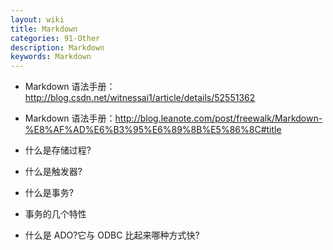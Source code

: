 ```yaml
---
layout: wiki
title: Markdown
categories: 91-Other
description: Markdown
keywords: Markdown
---
```



* Markdown 语法手册：<http://blog.csdn.net/witnessai1/article/details/52551362>



* Markdown 语法手册：<http://blog.leanote.com/post/freewalk/Markdown-%E8%AF%AD%E6%B3%95%E6%89%8B%E5%86%8C#title>



* 什么是存储过程?



* 什么是触发器?



* 什么是事务?



* 事务的几个特性



* 什么是 ADO?它与 ODBC 比起来哪种方式快?


